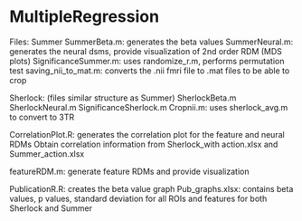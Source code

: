 # MultipleRegression

Files: 
Summer 
  SummerBeta.m: generates the beta values
  SummerNeural.m: generates the neural dsms, provide visualization of 2nd order RDM (MDS plots)
  SignificanceSummer.m: uses randomize_r.m, performs permutation test 
  saving_nii_to_mat.m: converts the .nii fmri file to .mat files to be able to crop
  
Sherlock: (files similar structure as Summer) 
  SherlockBeta.m
  SherlockNeural.m
  SignificanceSherlock.m
  Cropnii.m: uses sherlock_avg.m to convert to 3TR
  
CorrelationPlot.R: generates the correlation plot for the feature and neural RDMs
  Obtain correlation information from Sherlock_with action.xlsx and Summer_action.xlsx
  
featureRDM.m: generate feature RDMs and provide visualization

PublicationR.R: creates the beta value graph
Pub_graphs.xlsx: contains beta values, p values, standard deviation for all ROIs and features for both Sherlock and Summer
